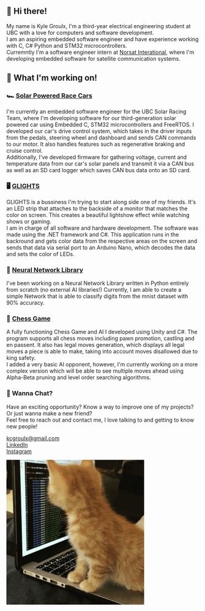 ## 👋 Hi there! 

My name is Kyle Groulx, I'm a third-year electrical engineering student at UBC with a love for computers and software development.  
I am an aspiring embedded software engineer and have experience working with C, C# Python and STM32 microcontrollers.  
Curremntly I'm a software engineer intern at [Norsat Interational](https://www.norsat.com/), where I'm developing embedded software for satellite communication systems.

## 🌱 What I'm working on!
### 🏎️ [Solar Powered Race Cars](https://github.com/UBC-Solar/firmware_v3) 
I'm currently an embedded software engineer for the UBC Solar Racing Team, where I'm developing software for our third-generation solar powered car using Embedded C, STM32 microcontrollers and FreeRTOS. 
I developed our car's drive control system, which takes in the driver inputs from the pedals, steering wheel and dashboard and sends CAN commands to our motor. It also handles features such as regenerative braking and cruise control.  
Additionally, I've developed firmware for gathering voltage, current and temperature data from our car's solar panels and transmit it via a CAN bus as well as an SD card logger which saves CAN bus data onto an SD card.

### 🖥️ [GLIGHTS](https://github.com/kcgroulx/GLIGHTS)
GLIGHTS is a bussiness I'm trying to start along side one of my friends. It's an LED strip that attaches to the backside of a monitor that matches the color on screen. This creates a beautiful lightshow effect while watching shows or gaming.  
I am in charge of all software and hardware development. The software was made using the .NET framework and C#. This application runs in the backround and gets color data from the respective areas on the screen and sends that data via serial port to an Arduino Nano, which decodes the data and sets the color of LEDs.  

### 🧠 [Neural Network Library](https://github.com/kcgroulx/Neural-Network)
I've been working on a Neural Network Library written in Python entirely from scratch (no external AI libraries!) Currently, I am able to create a simple Network that is able to classify digits from the mnist dataset with 90% accuracy. 

### 🐴 [Chess Game](https://github.com/kcgroulx/ChessGame)
A fully functioning Chess Game and AI I developed using Unity and C#. The program supports all chess moves including pawn promotion, castling and en passent. It also has legal moves generation, which displays all legal moves a piece is able to make, taking into account moves disallowed due to king safety.  
I added a very basic AI opponent, however, I'm currently working on a more complex version which will be able to see multiple moves ahead using Alpha-Beta pruning and level order searching algorithms.

### 📡 Wanna Chat?
Have an exciting opportunity? Know a way to improve one of my projects? Or just wanna make a new friend?  
Feel free to reach out and contact me, I love talking to and getting to know new people!

kcgroulx@gmail.com  
[LinkedIn](https://www.linkedin.com/in/kylegroulx)  
[Instagram](https://www.instagram.com/kyle.groulx)  

![:3](https://github.com/kcgroulx/kcgroulx/blob/main/unnamed.gif)

